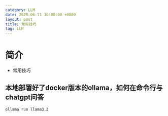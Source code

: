 ```yaml
---
category: LLM
date: 2025-06-11 10:00:00 +0800
layout: post
title: 常用技巧
tag: LLM
---
```

# 简介

+ 常用技巧

<!--more-->

## 本地部署好了docker版本的ollama，如何在命令行与chatgpt问答

```bash
ollama run llama3.2
```